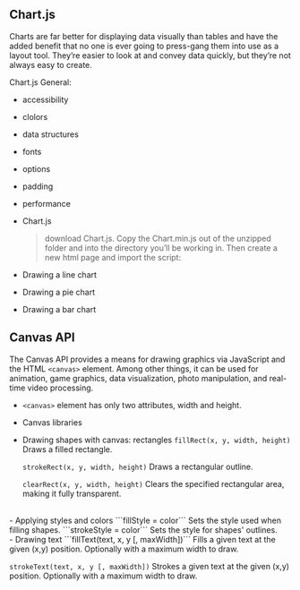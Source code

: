 ## Chart.js

Charts are far better for displaying data visually than tables and have the added benefit that no one is ever going to press-gang them into use as a layout tool. They’re easier to look at and convey data quickly, but they’re not always easy to create.

Chart.js General:

- accessibility
- clolors
- data structures
- fonts
- options
- padding
- performance

- Chart.js
  > download Chart.js. Copy the Chart.min.js out of the unzipped folder and into the directory you’ll be working in. Then create a new html page and import the script:
- Drawing a line chart
- Drawing a pie chart
- Drawing a bar chart
  


## Canvas API

The Canvas API provides a means for drawing graphics via JavaScript and the HTML ```<canvas>``` element. Among other things, it can be used for animation, game graphics, data visualization, photo manipulation, and real-time video processing.

- ```<canvas>``` element has only two attributes, width and height.
  <br>
- Canvas libraries
  <br>
- Drawing shapes with canvas: rectangles
   ```fillRect(x, y, width, height)```
Draws a filled rectangle.

   ```strokeRect(x, y, width, height)```
Draws a rectangular outline.

   ```clearRect(x, y, width, height)```
Clears the specified rectangular area, making it fully transparent.
<br>
- Applying styles and colors
   ```fillStyle = color```
Sets the style used when filling shapes.
   ```strokeStyle = color```
Sets the style for shapes' outlines.
<br>
- Drawing text
   ```fillText(text, x, y [, maxWidth])```
Fills a given text at the given (x,y) position. Optionally with a maximum width to draw.

   ```strokeText(text, x, y [, maxWidth])```
Strokes a given text at the given (x,y) position. Optionally with a maximum width to draw.